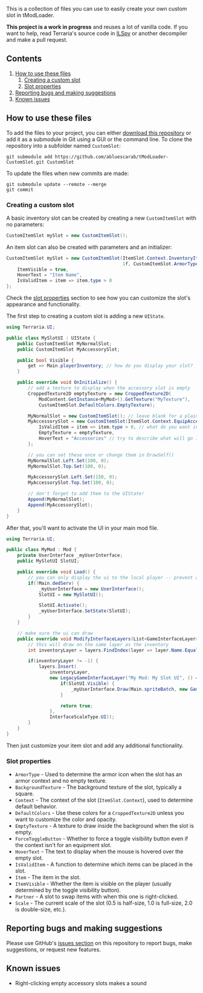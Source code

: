 ﻿This is a collection of files you can use to easily create your own custom slot in tModLoader.

**This project is a work in progress** and reuses a lot of vanilla code. If you want to help, read Terraria's source code in [ILSpy](https://github.com/icsharpcode/ILSpy) or another decompiler and make a pull request.

## Contents
1. [How to use these files](#how-to-use-these-files)
    1. [Creating a custom slot](#creating-a-custom-slot)
    2. [Slot properties](#slot-properties)
2. [Reporting bugs and making suggestions](#reporting-bugs-and-making-suggestions)
3. [Known issues](#known-issues)

## How to use these files
To add the files to your project, you can either [download this repository](https://github.com/abluescarab/tModLoader-CustomSlot/archive/master.zip) or add it as a submodule in Git using a GUI or the command line. To clone the repository into a subfolder named `CustomSlot`:
```
git submodule add https://github.com/abluescarab/tModLoader-CustomSlot.git CustomSlot
```

To update the files when new commits are made:
```
git submodule update --remote --merge
git commit
```

### Creating a custom slot
A basic inventory slot can be created by creating a new `CustomItemSlot` with no parameters:
```csharp
CustomItemSlot mySlot = new CustomItemSlot();
```
An item slot can also be created with parameters and an initializer:
```csharp
CustomItemSlot mySlot = new CustomItemSlot(ItemSlot.Context.InventoryItem,
                                           1f, CustomItemSlot.ArmorType.Head) {
    ItemVisible = true,
    HoverText = "Item Name",
    IsValidItem = item => item.type > 0
};
```
Check the [slot properties](#slot-properties) section to see how you can customize the slot's appearance and functionality.

The first step to creating a custom slot is adding a new `UIState`.
```csharp
using Terraria.UI;

public class MySlotUI : UIState {
    public CustomItemSlot MyNormalSlot;
    public CustomItemSlot MyAccessorySlot;

    public bool Visible {
        get => Main.playerInventory; // how do you display your slot?
    }

    public override void OnInitialize() {
        // add a texture to display when the accessory slot is empty
        CroppedTexture2D emptyTexture = new CroppedTexture2D(
            ModContent.GetInstance<MyMod>().GetTexture("MyTexture"),
            CustomItemSlot.DefaultColors.EmptyTexture);

        MyNormalSlot = new CustomItemSlot(); // leave blank for a plain inventory space
        MyAccessorySlot = new CustomItemSlot(ItemSlot.Context.EquipAccessory, 0.85f) {
            IsValidItem = item => item.type > 0, // what do you want in the slot?
            EmptyTexture = emptyTexture,
            HoverText = "Accessories" // try to describe what will go into the slot
        };

        // you can set these once or change them in DrawSelf()
        MyNormalSlot.Left.Set(100, 0);
        MyNormalSlot.Top.Set(100, 0);

        MyAccessorySlot.Left.Set(150, 0);
        MyAccessorySlot.Top.Set(100, 0);

        // don't forget to add them to the UIState!
        Append(MyNormalSlot);
        Append(MyAccessorySlot);
    }
}
```
After that, you'll want to activate the UI in your main mod file.
```csharp
using Terraria.UI;

public class MyMod : Mod {
    private UserInterface _myUserInterface;
    public MySlotUI SlotUI;

    public override void Load() {
        // you can only display the ui to the local player -- prevent an error message!
        if(!Main.dedServ) {
            _myUserInterface = new UserInterface();
            SlotUI = new MySlotUI();

            SlotUI.Activate();
            _myUserInterface.SetState(SlotUI);
        }
    }

    // make sure the ui can draw
    public override void ModifyInterfaceLayers(List<GameInterfaceLayer> layers) {
        // this will draw on the same layer as the inventory
        int inventoryLayer = layers.FindIndex(layer => layer.Name.Equals("Vanilla: Inventory"));

        if(inventoryLayer != -1) {
            layers.Insert(
                inventoryLayer,
                new LegacyGameInterfaceLayer("My Mod: My Slot UI", () => {
                    if(SlotUI.Visible) {
                        _myUserInterface.Draw(Main.spriteBatch, new GameTime());
                    }

                    return true;
                },
                InterfaceScaleType.UI));
        }
    }
}
```
Then just customize your item slot and add any additional functionality.

### Slot properties
* `ArmorType` - Used to determine the armor icon when the slot has an armor context and no empty texture.
* `BackgroundTexture` - The background texture of the slot, typically a square.
* `Context` - The context of the slot (`ItemSlot.Context`), used to determine default behavior.
* `DefaultColors` - Use these colors for a `CroppedTexture2D` unless you want to customize the color and opacity.
* `EmptyTexture` - A texture to draw inside the background when the slot is empty.
* `ForceToggleButton` - Whether to force a toggle visibility button even if the context isn't for an equipment slot.
* `HoverText` - The text to display when the mouse is hovered over the empty slot.
* `IsValidItem` - A function to determine which items can be placed in the slot.
* `Item` - The item in the slot.
* `ItemVisible` - Whether the item is visible on the player (usually determined by the toggle visibility button).
* `Partner` - A slot to swap items with when this one is right-clicked.
* `Scale` - The current scale of the slot (0.5 is half-size, 1.0 is full-size, 2.0 is double-size, etc.).

## Reporting bugs and making suggestions
Please use GitHub's [issues section](https://github.com/abluescarab/tModLoader-CustomSlot/issues) on this repository to report bugs, make suggestions, or request new features.

## Known issues
* Right-clicking empty accessory slots makes a sound